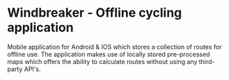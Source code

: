 # Windbreaker - Offline cycling application

Mobile application for Android & IOS which stores a collection of routes for offline use. The application makes use of locally stored pre-processed maps which offers the ability to calculate routes without using any third-party API's.


